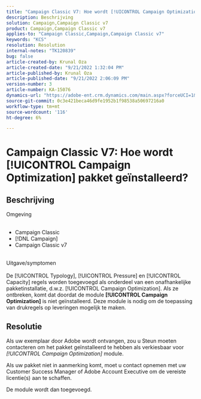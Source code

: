 ```yaml
---
title: "Campaign Classic V7: Hoe wordt [!UICONTROL Campaign Optimization] pakket geïnstalleerd?"
description: Beschrijving
solution: Campaign,Campaign Classic v7
product: Campaign,Campaign Classic v7
applies-to: "Campaign Classic,Campaign,Campaign Classic v7"
keywords: "KCS"
resolution: Resolution
internal-notes: "TK120839"
bug: false
article-created-by: Krunal Oza
article-created-date: "9/21/2022 1:32:04 PM"
article-published-by: Krunal Oza
article-published-date: "9/21/2022 2:06:09 PM"
version-number: 3
article-number: KA-15076
dynamics-url: "https://adobe-ent.crm.dynamics.com/main.aspx?forceUCI=1&pagetype=entityrecord&etn=knowledgearticle&id=cd0be1c4-b139-ed11-9db0-0022480867bd"
source-git-commit: 0c3e421beca46d9fe1952b1f98538a50697216a0
workflow-type: tm+mt
source-wordcount: '116'
ht-degree: 6%

---
```


# Campaign Classic V7: Hoe wordt [!UICONTROL Campaign Optimization] pakket geïnstalleerd?

## Beschrijving

Omgeving<br><br>
- Campaign Classic
- [!DNL Campaign]
- Campaign Classic v7


<br>Uitgave/symptomen<br><br>
De [!UICONTROL Typology], [!UICONTROL Pressure] en [!UICONTROL Capacity] regels worden toegevoegd als onderdeel van een onafhankelijke pakketinstallatie, d.w.z. [!UICONTROL Campaign Optimization]. Als ze ontbreken, komt dat doordat de module <b>[!UICONTROL Campaign Optimization]</b> is niet geïnstalleerd.
Deze module is nodig om de toepassing van drukregels op leveringen mogelijk te maken.


## Resolutie


Als uw exemplaar door Adobe wordt ontvangen, zou u Steun moeten contacteren om het pakket geïnstalleerd te hebben als verkiesbaar voor *[!UICONTROL Campaign Optimization]* module.

Als uw pakket niet in aanmerking komt, moet u contact opnemen met uw Customer Success Manager of Adobe Account Executive om de vereiste licentie(s) aan te schaffen.

De module wordt dan toegevoegd.
